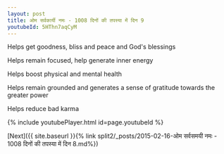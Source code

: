 ```yaml
---
layout: post
title: ओम सर्वकार्यी नमः - 1008 दिनों की तपस्या में दिन 9
youtubeId: 5HThn7aqCyM
---
```

 
 
Helps get goodness, bliss and peace and God's blessings
 
Helps remain focused, help generate inner energy 
 
Helps boost physical and mental health 
 
Helps remain grounded and generates a sense of gratitude towards the greater power 
 
Helps reduce bad karma
 
 
 
 


{% include youtubePlayer.html id=page.youtubeId %}
 
[Next]({{ site.baseurl }}{% link  split2/_posts/2015-02-16-ओम सर्वसमयी नमः - 1008 दिनों की तपस्या में दिन 8.md%})
 
